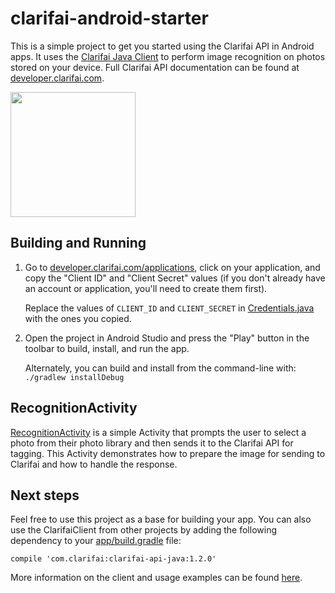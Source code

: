 # clarifai-android-starter
This is a simple project to get you started using the Clarifai API in Android apps. It uses the [Clarifai Java Client](https://github.com/Clarifai/clarifai-java) to perform image recognition on photos stored on your device. Full Clarifai API documentation can be found at [developer.clarifai.com](http://developer.clarifai.com/).

<img src="https://i.imgur.com/56EUw5D.jpg" width="200">

## Building and Running

1. Go to [developer.clarifai.com/applications](https://developer.clarifai.com/applications), click
   on your application, and copy the "Client ID" and "Client Secret" values (if you don't already
   have an account or application, you'll need to create them first).

   Replace the values of `CLIENT_ID` and `CLIENT_SECRET` in
   [Credentials.java](app/src/main/java/com/clarifai/androidstarter/Credentials.java) with the ones
   you copied.

2. Open the project in Android Studio and press the "Play" button in the toolbar to build,
   install, and run the app.

   Alternately, you can build and install from the command-line with:
  ```./gradlew installDebug```

## RecognitionActivity
[RecognitionActivity](app/src/main/java/com/clarifai/androidstarter/RecognitionActivity.java) is a simple  Activity that prompts the user to select a photo from their photo library and then sends it to the Clarifai API for tagging. This Activity demonstrates how to prepare the image for sending to Clarifai and how to handle the response.

## Next steps
Feel free to use this project as a base for building your app. You can also use the ClarifaiClient from other projects by adding the following dependency to your [app/build.gradle](app/build.gradle) file:

```compile 'com.clarifai:clarifai-api-java:1.2.0'```

More information on the client and usage examples can be found [here](https://github.com/Clarifai/clarifai-java).
